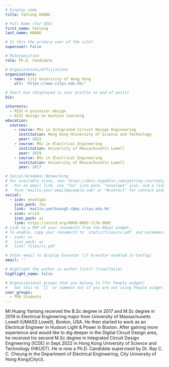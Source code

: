 ```yaml
---
# Display name
title: Yanlong HUANG

# Full Name (for SEO)
first_name: Yanlong
last_name: HUANG

# Is this the primary user of the site?
superuser: False

# Role/position
role: Ph.D. Candidate

# Organizations/Affiliations
organizations:
  - name: City Unverisity of Hong Kong
    url: 'https://www.cityu.edu.hk/'

# Short bio (displayed in user profile at end of posts)
bio: 

interests:
  - RISC-V processor design
  - ASIC design on machine learning
education:
  courses:
    - course: MSc in Integrated Circuit Design Engineering
      institution: Hong Kong University of Science and Technology
      year: 2022
    - course: MSc in Electrical Engineering
      institution: University of Massachusetts Lowell
      year: 2019
    - course: BSc in Electrical Engineering
      institution: University of Massachusetts Lowell
      year: 2017

# Social/Academic Networking
# For available icons, see: https://docs.hugoblox.com/getting-started/page-builder/#icons
#   For an email link, use "fas" icon pack, "envelope" icon, and a link in the
#   form "mailto:your-email@example.com" or "#contact" for contact widget.
social:
  - icon: envelope
    icon_pack: fas
    link: 'mailto:yanlhuang5-c@my.cityu.edu.hk'   
  - icon: orcid
    icon_pack: ai
    link: https://orcid.org/0009-0002-1176-9002
# Link to a PDF of your resume/CV from the About widget.
# To enable, copy your resume/CV to `static/files/cv.pdf` and uncomment the lines below.
# - icon: cv
#   icon_pack: ai
#   link: files/cv.pdf

# Enter email to display Gravatar (if Gravatar enabled in Config)
email: ''

# Highlight the author in author lists? (true/false)
highlight_name: false

# Organizational groups that you belong to (for People widget)
#   Set this to `[]` or comment out if you are not using People widget.
user_groups:
  - PhD Students
---
```


Mr.Huang Yanlong received the B.Sc degree in 2017 and M.Sc degree in 2019 in Electrical Engineering major from University of Massachusetts Lowell (UMASS Lowell), Boston, USA. He then started to work as an Electrical Engineer in Hudson Light & Power in Boston. After gaining more experience and would like to dig deeper in the Digital Circuit Design area, he received his second M.Sc degree in Integrated Circuit Design Engineering (ICDE) in Sept.2022 in Hong Kong University of Science and Technology (HKUST). He is now a Ph.D. Candidate supervised by Dr. Ray C. C. Cheung in the Department of Electrical Engineering, City University of Hong Kong(CityU).
